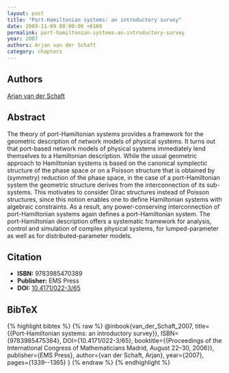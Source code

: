 ```yaml
---
layout: post
title: "Port-Hamiltonian systems: an introductory survey"
date: 2009-11-09 00:00:00 +0100
permalink: port-hamiltonian-systems-an-introductory-survey
year: 2007
authors: Arjan van der Schaft
category: chapters
---
```

 
## Authors
[Arjan van der Schaft](authors/arjan_van_der_schaft)
 
## Abstract
The theory of port-Hamiltonian systems provides a framework for the geometric description of network models of physical systems. It turns out that port-based network models of physical systems immediately lend themselves to a Hamiltonian description. While the usual geometric approach to Hamiltonian systems is based on the canonical symplectic structure of the phase space or on a Poisson structure that is obtained by (symmetry) reduction of the phase space, in the case of a port-Hamiltonian system the geometric structure derives from the interconnection of its sub-systems. This motivates to consider Dirac structures instead of Poisson structures, since this notion enables one to define Hamiltonian systems with algebraic constraints. As a result, any power-conserving interconnection of port-Hamiltonian systems again defines a port-Hamiltonian system. The port-Hamiltonian description offers a systematic framework for analysis, control and simulation of complex physical systems, for lumped-parameter as well as for distributed-parameter models.
 
## Citation
- **ISBN:** 9783985470389
- **Publisher:** EMS Press
- **DOI:** [10.4171/022-3/65](https://doi.org/10.4171/022-3/65)
 
## BibTeX
{% highlight bibtex %}
{% raw %}
@inbook{van_der_Schaft_2007,
  title={{Port-Hamiltonian systems: an introductory survey}},
  ISBN={9783985475384},
  DOI={10.4171/022-3/65},
  booktitle={{Proceedings of the International Congress of Mathematicians Madrid, August 22–30, 2006}},
  publisher={EMS Press},
  author={van der Schaft, Arjan},
  year={2007},
  pages={1339--1365}
}
{% endraw %}
{% endhighlight %}
 
